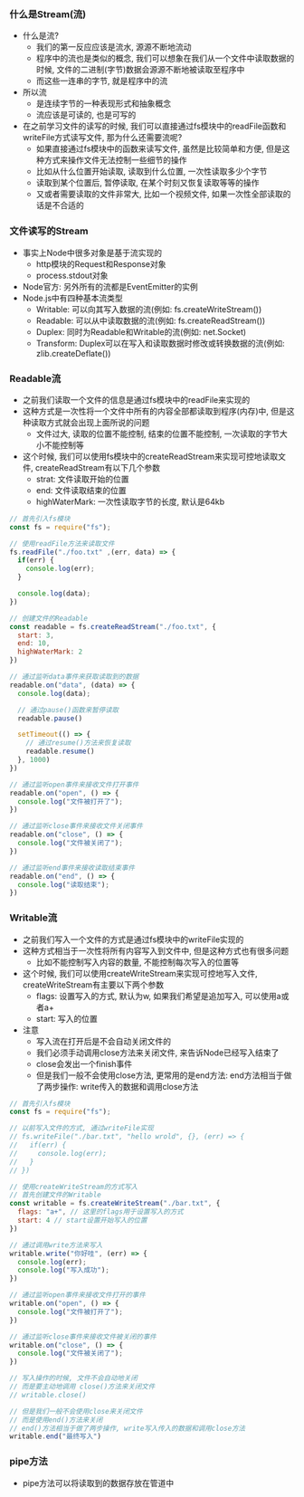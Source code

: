 ### 什么是Stream(流)
+ 什么是流?
  - 我们的第一反应应该是流水, 源源不断地流动
  - 程序中的流也是类似的概念, 我们可以想象在我们从一个文件中读取数据的时候, 文件的二进制(字节)数据会源源不断地被读取至程序中
  - 而这些一连串的字节, 就是程序中的流
+ 所以流
  - 是连续字节的一种表现形式和抽象概念
  - 流应该是可读的, 也是可写的
+ 在之前学习文件的读写的时候, 我们可以直接通过fs模块中的readFile函数和writeFile方式读写文件, 那为什么还需要流呢?
  - 如果直接通过fs模块中的函数来读写文件, 虽然是比较简单和方便, 但是这种方式来操作文件无法控制一些细节的操作
  - 比如从什么位置开始读取, 读取到什么位置, 一次性读取多少个字节
  - 读取到某个位置后, 暂停读取, 在某个时刻又恢复读取等等的操作
  - 又或者需要读取的文件非常大, 比如一个视频文件, 如果一次性全部读取的话是不合适的

### 文件读写的Stream
+ 事实上Node中很多对象是基于流实现的
  - http模块的Request和Response对象
  - process.stdout对象
+ Node官方: 另外所有的流都是EventEmitter的实例
+ Node.js中有四种基本流类型
  - Writable: 可以向其写入数据的流(例如: fs.createWriteStream())
  - Readable: 可以从中读取数据的流(例如: fs.createReadStream())
  - Duplex: 同时为Readable和Writable的流(例如: net.Socket)
  - Transform: Duplex可以在写入和读取数据时修改或转换数据的流(例如: zlib.createDeflate())

### Readable流
+ 之前我们读取一个文件的信息是通过fs模块中的readFile来实现的
+ 这种方式是一次性将一个文件中所有的内容全部都读取到程序(内存)中, 但是这种读取方式就会出现上面所说的问题
  - 文件过大, 读取的位置不能控制, 结束的位置不能控制, 一次读取的字节大小不能控制等
+ 这个时候, 我们可以使用fs模块中的createReadStream来实现可控地读取文件, createReadStream有以下几个参数
  - strat: 文件读取开始的位置
  - end: 文件读取结束的位置
  - highWaterMark: 一次性读取字节的长度, 默认是64kb

``` js
// 首先引入fs模块
const fs = require("fs");

// 使用readFile方法来读取文件
fs.readFile("./foo.txt" ,(err, data) => {
  if(err) {
    console.log(err);
  }

  console.log(data);
})

// 创建文件的Readable
const readable = fs.createReadStream("./foo.txt", {
  start: 3,
  end: 10,
  highWaterMark: 2
})

// 通过监听data事件来获取读取到的数据
readable.on("data", (data) => {
  console.log(data);

  // 通过pause()函数来暂停读取
  readable.pause()

  setTimeout(() => {
    // 通过resume()方法来恢复读取
    readable.resume()
  }, 1000)
})

// 通过监听open事件来接收文件打开事件
readable.on("open", () => {
  console.log("文件被打开了");
})

// 通过监听close事件来接收文件关闭事件
readable.on("close", () => {
  console.log("文件被关闭了");
})

// 通过监听end事件来接收读取结束事件
readable.on("end", () => {
  console.log("读取结束");
})
```

### Writable流
+ 之前我们写入一个文件的方式是通过fs模块中的writeFile实现的
+ 这种方式相当于一次性将所有内容写入到文件中, 但是这种方式也有很多问题
  - 比如不能控制写入内容的数量, 不能控制每次写入的位置等
+ 这个时候, 我们可以使用createWriteStream来实现可控地写入文件, createWriteStream有主要以下两个参数
  - flags: 设置写入的方式, 默认为w, 如果我们希望是追加写入, 可以使用a或者a+
  - start: 写入的位置
+ 注意
  - 写入流在打开后是不会自动关闭文件的
  - 我们必须手动调用close方法来关闭文件, 来告诉Node已经写入结束了
  - close会发出一个finish事件
  - 但是我们一般不会使用close方法, 更常用的是end方法: end方法相当于做了两步操作: write传入的数据和调用close方法
``` js
// 首先引入fs模块
const fs = require("fs");

// 以前写入文件的方式, 通过writeFile实现
// fs.writeFile("./bar.txt", "hello wrold", {}, (err) => {
//   if(err) {
//     console.log(err);
//   }
// })

// 使用createWriteStream的方式写入
// 首先创建文件的Writable
const writable = fs.createWriteStream("./bar.txt", {
  flags: "a+", // 这里的flags用于设置写入的方式
  start: 4 // start设置开始写入的位置
})

// 通过调用write方法来写入
writable.write("你好哇", (err) => {
  console.log(err);
  console.log("写入成功");
})

// 通过监听open事件来接收文件打开的事件
writable.on("open", () => {
  console.log("文件被打开了");
})

// 通过监听close事件来接收文件被关闭的事件
writable.on("close", () => {
  console.log("文件被关闭了");
})

// 写入操作的时候, 文件不会自动地关闭
// 而是要主动地调用 close()方法来关闭文件
// writable.close()

// 但是我们一般不会使用close来关闭文件
// 而是使用end()方法来关闭
// end()方法相当于做了两步操作, write写入传入的数据和调用close方法
writable.end("最终写入")
```

### pipe方法
+ pipe方法可以将读取到的数据存放在管道中